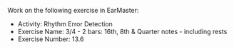 Work on the following exercise in EarMaster:
- Activity: Rhythm Error Detection
- Exercise Name: 3/4 - 2 bars: 16th, 8th & Quarter notes - including rests
- Exercise Number: 13.6
